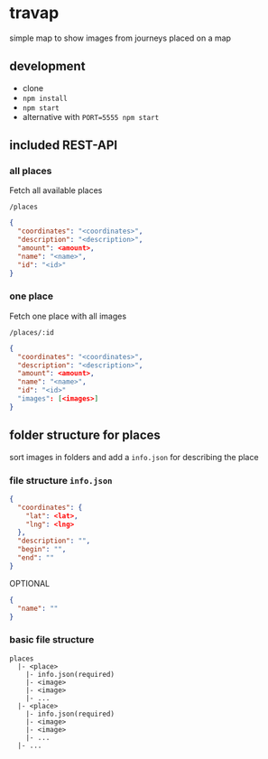 # travap
simple map to show images from journeys placed on a map

## development
* clone
* `npm install`
* `npm start`
* alternative with `PORT=5555 npm start`

## included REST-API
### all places
Fetch all available places
```
/places
```
```json
{
  "coordinates": "<coordinates>",
  "description": "<description>",
  "amount": <amount>,
  "name": "<name>",
  "id": "<id>"
}
```

### one place
Fetch one place with all images
```
/places/:id
```
```json
{
  "coordinates": "<coordinates>",
  "description": "<description>",
  "amount": <amount>,
  "name": "<name>",
  "id": "<id>"
  "images": [<images>]
}
```

## folder structure for places
sort images in folders and add a `info.json` for describing the place

### file structure `info.json`
```json
{
  "coordinates": {
    "lat": <lat>,
    "lng": <lng>
  },
  "description": "",
  "begin": "",
  "end": ""
}
```
OPTIONAL
```json
{
  "name": ""
}
```

### basic file structure
```
places
  |- <place>
    |- info.json(required)
    |- <image>
    |- <image>
    |- ...
  |- <place>
    |- info.json(required)
    |- <image>
    |- <image>
    |- ...
  |- ...
```